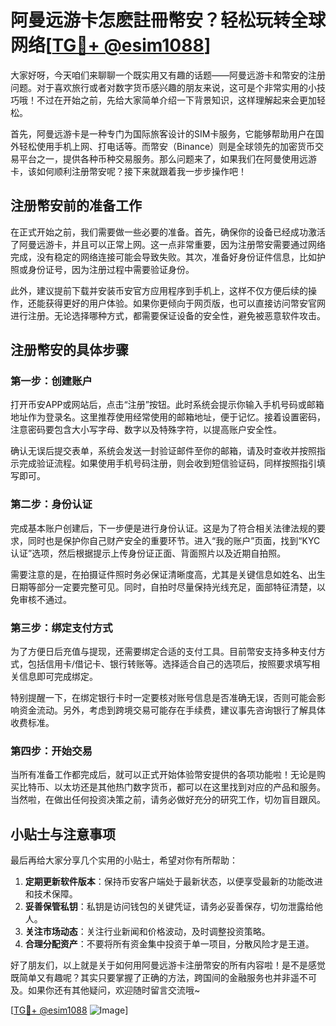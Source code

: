 # 阿曼远游卡怎麽註冊幣安？轻松玩转全球网络[[TG💪+ @esim1088](https://t.me/s/esim1088)]

大家好呀，今天咱们来聊聊一个既实用又有趣的话题——阿曼远游卡和幣安的注册问题。对于喜欢旅行或者对数字货币感兴趣的朋友来说，这可是个非常实用的小技巧哦！不过在开始之前，先给大家简单介绍一下背景知识，这样理解起来会更加轻松。

首先，阿曼远游卡是一种专门为国际旅客设计的SIM卡服务，它能够帮助用户在国外轻松使用手机上网、打电话等。而幣安（Binance）则是全球领先的加密货币交易平台之一，提供各种币种交易服务。那么问题来了，如果我们在阿曼使用远游卡，该如何顺利注册幣安呢？接下来就跟着我一步步操作吧！

## 注册幣安前的准备工作

在正式开始之前，我们需要做一些必要的准备。首先，确保你的设备已经成功激活了阿曼远游卡，并且可以正常上网。这一点非常重要，因为注册幣安需要通过网络完成，没有稳定的网络连接可能会导致失败。其次，准备好身份证件信息，比如护照或身份证号，因为注册过程中需要验证身份。

此外，建议提前下载并安装币安官方应用程序到手机上，这样不仅方便后续的操作，还能获得更好的用户体验。如果你更倾向于网页版，也可以直接访问幣安官网进行注册。无论选择哪种方式，都需要保证设备的安全性，避免被恶意软件攻击。

## 注册幣安的具体步骤

### 第一步：创建账户

打开币安APP或网站后，点击“注册”按钮。此时系统会提示你输入手机号码或邮箱地址作为登录名。这里推荐使用经常使用的邮箱地址，便于记忆。接着设置密码，注意密码要包含大小写字母、数字以及特殊字符，以提高账户安全性。

确认无误后提交表单，系统会发送一封验证邮件至你的邮箱，请及时查收并按照指示完成验证流程。如果使用手机号码注册，则会收到短信验证码，同样按照指引填写即可。

### 第二步：身份认证

完成基本账户创建后，下一步便是进行身份认证。这是为了符合相关法律法规的要求，同时也是保护你自己财产安全的重要环节。进入“我的账户”页面，找到“KYC认证”选项，然后根据提示上传身份证正面、背面照片以及近期自拍照。

需要注意的是，在拍摄证件照时务必保证清晰度高，尤其是关键信息如姓名、出生日期等部分一定要完整可见。同时，自拍时尽量保持光线充足，面部特征清楚，以免审核不通过。

### 第三步：绑定支付方式

为了方便日后充值与提现，还需要绑定合适的支付工具。目前幣安支持多种支付方式，包括信用卡/借记卡、银行转账等。选择适合自己的选项后，按照要求填写相关信息即可完成绑定。

特别提醒一下，在绑定银行卡时一定要核对账号信息是否准确无误，否则可能会影响资金流动。另外，考虑到跨境交易可能存在手续费，建议事先咨询银行了解具体收费标准。

### 第四步：开始交易

当所有准备工作都完成后，就可以正式开始体验幣安提供的各项功能啦！无论是购买比特币、以太坊还是其他热门数字货币，都可以在这里找到对应的产品和服务。当然啦，在做出任何投资决策之前，请务必做好充分的研究工作，切勿盲目跟风。

## 小贴士与注意事项

最后再给大家分享几个实用的小贴士，希望对你有所帮助：

1. **定期更新软件版本**：保持币安客户端处于最新状态，以便享受最新的功能改进和技术保障。
2. **妥善保管私钥**：私钥是访问钱包的关键凭证，请务必妥善保存，切勿泄露给他人。
3. **关注市场动态**：关注行业新闻和价格波动，及时调整投资策略。
4. **合理分配资产**：不要将所有资金集中投资于单一项目，分散风险才是王道。

好了朋友们，以上就是关于如何用阿曼远游卡注册幣安的所有内容啦！是不是感觉既简单又有趣呢？其实只要掌握了正确的方法，跨国间的金融服务也并非遥不可及。如果你还有其他疑问，欢迎随时留言交流哦~

[[TG💪+ @esim1088](https://t.me/s/esim1088) ![Image](https://i.postimg.cc/4NQfJmqS/Snipaste-2025-05-13-00-14-12.png)]